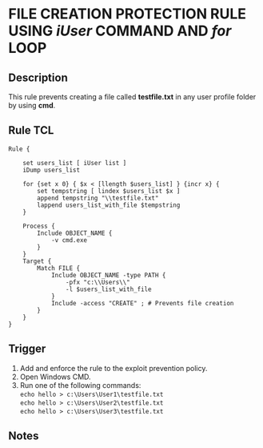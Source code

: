 # FILE CREATION PROTECTION RULE USING *iUser* COMMAND AND *for* LOOP

## Description
This rule prevents creating a file called **testfile.txt** in any user profile folder by using **cmd**.

## Rule TCL
```
Rule {

    set users_list [ iUser list ]
    iDump users_list

    for {set x 0} { $x < [llength $users_list] } {incr x} {
        set tempstring [ lindex $users_list $x ]
        append tempstring "\\testfile.txt"
        lappend users_list_with_file $tempstring
    }

    Process {
        Include OBJECT_NAME {
            -v cmd.exe
        }
    }
    Target {
        Match FILE {
            Include OBJECT_NAME -type PATH {
                -pfx "c:\\Users\\"
                -l $users_list_with_file
            }
            Include -access "CREATE" ; # Prevents file creation
        }
    }
}
```

## Trigger
1. Add and enforce the rule to the exploit prevention policy.
2. Open Windows CMD.
3. Run one of the following commands:<br>
`echo hello > c:\Users\User1\testfile.txt`<br>
`echo hello > c:\Users\User2\testfile.txt`<br>
`echo hello > c:\Users\User3\testfile.txt`

## Notes